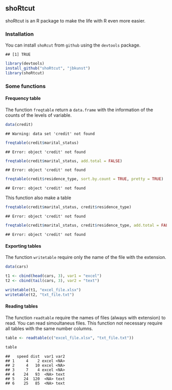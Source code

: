 ## shoRtcut

shoRtcut is an R package to make the life with R even more easier.

### Installation

You can install `shoRcut` from `github` using the `devtools` package.


```
## [1] TRUE
```





```r
library(devtools)
install_github("shoRtcut", "jbkunst")
library(shoRtcut)
```





### Some functions

#### Frequency table

The function `freqtable` return a `data.frame` with the information of the counts of the levels of variable.


```r
data(credit)
```

```
## Warning: data set 'credit' not found
```

```r
freqtable(credit$marital_status)
```

```
## Error: object 'credit' not found
```

```r
freqtable(credit$marital_status, add.total = FALSE)
```

```
## Error: object 'credit' not found
```

```r
freqtable(credit$residence_type, sort.by.count = TRUE, pretty = TRUE)
```

```
## Error: object 'credit' not found
```


This function also make a table 

```r
freqtable(credit$marital_status, credit$residence_type)
```

```
## Error: object 'credit' not found
```

```r
freqtable(credit$marital_status, credit$residence_type, add.total = FALSE, pretty = TRUE)
```

```
## Error: object 'credit' not found
```



#### Exporting tables

The function `writetable` require only the name of the file with the extension. 


```r
data(cars)

t1 <- cbind(head(cars, 3), var1 = "excel")
t2 <- cbind(tail(cars, 3), var2 = "text")

writetable(t1, "excel_file.xlsx")
writetable(t2, "txt_file.txt")
```


#### Reading tables

The function `readtable` require the names of files (always with extension) to read. You can read simoultaneus files.  This function not necessary require all tables with the same number columns.



```r
table <- readtable(c("excel_file.xlsx", "txt_file.txt"))
```


```r
table
```

```
##   speed dist  var1 var2
## 1     4    2 excel <NA>
## 2     4   10 excel <NA>
## 3     7    4 excel <NA>
## 4    24   93  <NA> text
## 5    24  120  <NA> text
## 6    25   85  <NA> text
```

